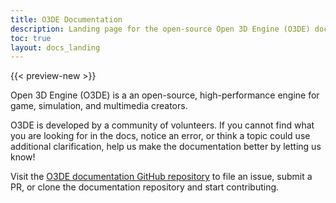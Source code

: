 ```yaml
---
title: O3DE Documentation
description: Landing page for the open-source Open 3D Engine (O3DE) documentation.
toc: true
layout: docs_landing
---
```


{{< preview-new >}}

Open 3D Engine (O3DE) is a an open-source, high-performance engine for game, simulation, and multimedia creators.

O3DE is developed by a community of volunteers. If you cannot find what you are looking for in the docs, notice an error, or think a topic could use additional clarification, help us make the documentation better by letting us know!

Visit the [O3DE documentation GitHub repository](https://github.com/o3de/o3de.org) to file an issue, submit a PR, or clone the documentation repository and start contributing.

